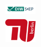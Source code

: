 <p align="center"><img src="Logo_DIW-SOEP_Farbe_Web.svg.582787.gif" width=100/></p>

<p align="center"><img src="tu-berlin-logo.svg" width=100/></p>
